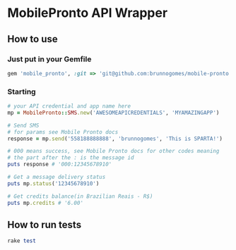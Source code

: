 # MobilePronto API Wrapper

## How to use

### Just put in your Gemfile

```ruby
gem 'mobile_pronto', :git => 'git@github.com:brunnogomes/mobile-pronto.git'
```

### Starting

```ruby
# your API credential and app name here
mp = MobilePronto::SMS.new('AWESOMEAPICREDENTIALS', 'MYAMAZINGAPP')

# Send SMS
# for params see Mobile Pronto docs
response = mp.send('558188888888', 'brunnogomes', 'This is SPARTA!')

# 000 means success, see Mobile Pronto docs for other codes meaning
# the part after the : is the message id
puts response # '000:12345678910'

# Get a message delivery status
puts mp.status('12345678910')

# Get credits balance(in Brazilian Reais - R$)
puts mp.credits # '6.00'
```

## How to run tests

```ruby
rake test
```
